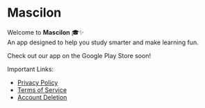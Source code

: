 # Mascilon

Welcome to **Mascilon** 🎓✨  
An app designed to help you study smarter and make learning fun.

Check out our app on the Google Play Store soon!

Important Links:
- [Privacy Policy](privacy-policy.md)  
- [Terms of Service](terms.md)
- [Account Deletion](account-deletion.md)  
